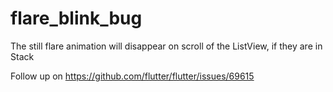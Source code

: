 # flare_blink_bug

The still flare animation will disappear on scroll of the ListView, if they are in Stack

Follow up on https://github.com/flutter/flutter/issues/69615
